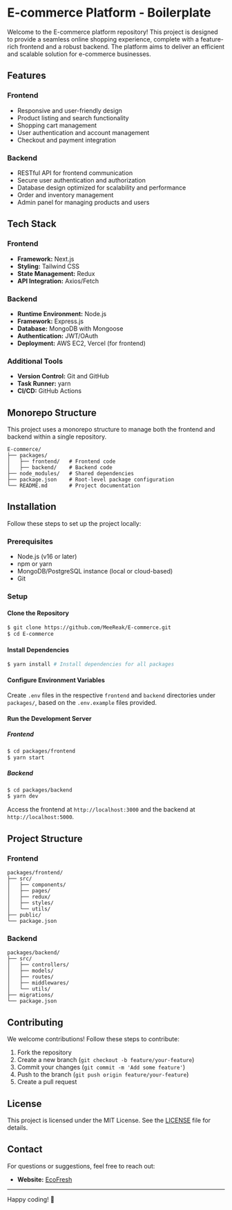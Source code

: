 # E-commerce Platform - Boilerplate 

Welcome to the E-commerce platform repository! This project is designed to provide a seamless online shopping experience, complete with a feature-rich frontend and a robust backend. The platform aims to deliver an efficient and scalable solution for e-commerce businesses.

## Features

### Frontend

- Responsive and user-friendly design
- Product listing and search functionality
- Shopping cart management
- User authentication and account management
- Checkout and payment integration

### Backend

- RESTful API for frontend communication
- Secure user authentication and authorization
- Database design optimized for scalability and performance
- Order and inventory management
- Admin panel for managing products and users

## Tech Stack

### Frontend

- **Framework:** Next.js
- **Styling:** Tailwind CSS
- **State Management:** Redux
- **API Integration:** Axios/Fetch

### Backend

- **Runtime Environment:** Node.js
- **Framework:** Express.js
- **Database:** MongoDB with Mongoose
- **Authentication:** JWT/OAuth
- **Deployment:** AWS EC2, Vercel (for frontend)

### Additional Tools

- **Version Control:** Git and GitHub
- **Task Runner:** yarn
- **CI/CD:** GitHub Actions

## Monorepo Structure

This project uses a monorepo structure to manage both the frontend and backend within a single repository.

```
E-commerce/
├── packages/
│   ├── frontend/   # Frontend code
│   ├── backend/    # Backend code
├── node_modules/   # Shared dependencies
├── package.json    # Root-level package configuration
└── README.md       # Project documentation
```

## Installation

Follow these steps to set up the project locally:

### Prerequisites

- Node.js (v16 or later)
- npm or yarn
- MongoDB/PostgreSQL instance (local or cloud-based)
- Git

### Setup

#### Clone the Repository

```bash
$ git clone https://github.com/MeeReak/E-commerce.git
$ cd E-commerce
```

#### Install Dependencies

```bash
$ yarn install # Install dependencies for all packages
```

#### Configure Environment Variables

Create `.env` files in the respective `frontend` and `backend` directories under `packages/`, based on the `.env.example` files provided.

#### Run the Development Server

##### Frontend

```bash
$ cd packages/frontend
$ yarn start
```

##### Backend

```bash
$ cd packages/backend
$ yarn dev
```

Access the frontend at `http://localhost:3000` and the backend at `http://localhost:5000`.

## Project Structure

### Frontend

```
packages/frontend/
├── src/
│   ├── components/
│   ├── pages/
│   ├── redux/
│   ├── styles/
│   └── utils/
├── public/
└── package.json
```

### Backend

```
packages/backend/
├── src/
│   ├── controllers/
│   ├── models/
│   ├── routes/
│   ├── middlewares/
│   └── utils/
├── migrations/
└── package.json
```

## Contributing

We welcome contributions! Follow these steps to contribute:

1. Fork the repository
2. Create a new branch (`git checkout -b feature/your-feature`)
3. Commit your changes (`git commit -m 'Add some feature'`)
4. Push to the branch (`git push origin feature/your-feature`)
5. Create a pull request

## License

This project is licensed under the MIT License. See the [LICENSE](LICENSE) file for details.

## Contact

For questions or suggestions, feel free to reach out:

<!-- - **Author:** Mee Reak -->
<!-- - **Email:** @example.com -->
- **Website:** [EcoFresh](https://ecofresh.vercel.app/)

---

Happy coding! 🚀
